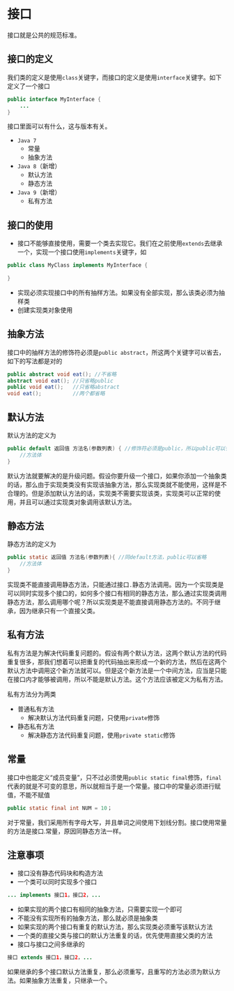 # 接口

接口就是公共的规范标准。

## 接口的定义

我们类的定义是使用`class`关键字，而接口的定义是使用`interface`关键字。如下定义了一个接口

```java
public interface MyInterface {
    ...
}
```

接口里面可以有什么，这与版本有关。

- `Java 7`
  - 常量
  - 抽象方法
- `Java 8`（新增）
  - 默认方法
  - 静态方法
- `Java 9`（新增）
  - 私有方法

## 接口的使用

- 接口不能够直接使用，需要一个类去实现它。我们在之前使用`extends`去继承一个，实现一个接口使用`implements`关键字，如

```java
public class MyClass implements MyInterface {
    
}
```

- 实现必须实现接口中的所有抽样方法。如果没有全部实现，那么该类必须为抽样类
- 创建实现类对象使用

## 抽象方法

接口中的抽样方法的修饰符必须是`public abstract`，所这两个关键字可以省去，如下的写法都是对的

```java
public abstract void eat(); //不省略
abstract void eat(); //只省略public
public void eat();   //只省略abstract
void eat();          //两个都省略
```

## 默认方法

默认方法的定义为

```java
public default 返回值 方法名(参数列表) { //修饰符必须是public，所以public可以省略
    //方法体
}
```

默认方法就要解决的是升级问题。假设你要升级一个接口，如果你添加一个抽象类的话，那么由于实现类类没有实现该抽象方法，那么实现类就不能使用，这样是不合理的。但是添加默认方法的话，实现类不需要实现该类，实现类可以正常的使用，并且可以通过实现类对象调用该默认方法。

## 静态方法

静态方法的定义为

```java
public static 返回值 方法名(参数列表){ //同default方法，public可以省略
    //方法体
}
```

实现类不能直接调用静态方法，只能通过接口`.`静态方法调用。因为一个实现类是可以同时实现多个接口的，如何多个接口有相同的静态方法，那么通过实现类调用静态方法，那么调用哪个呢？所以实现类是不能直接调用静态方法的。不同于继承，因为继承只有一个直接父类。

## 私有方法

私有方法是为解决代码重复问题的。假设有两个默认方法，这两个默认方法的代码重复很多，那我们想着可以把重复的代码抽出来形成一个新的方法，然后在这两个默认方法中调用这个新方法就可以。但是这个新方法是一个中间方法，应当是只能在接口内才能够被调用，所以不能是默认方法。这个方法应该被定义为私有方法。

私有方法分为两类

- 普通私有方法
  - 解决默认方法代码重复问题，只使用`private`修饰
- 静态私有方法
  - 解决静态方法代码重复问题，使用`private static`修饰

## 常量

接口中也能定义“成员变量”，只不过必须使用`public static final`修饰，`final`代表的就是不可变的意思，所以就相当于是一个常量。接口中的常量必须进行赋值，不能不赋值

```java
public static final int NUM = 10；  
```

对于常量，我们采用所有字母大写，并且单词之间使用下划线分割。接口使用常量的方法是接口.常量，原因同静态方法一样。

## 注意事项

- 接口没有静态代码块和构造方法
- 一个类可以同时实现多个接口

```java
... implements 接口1，接口2，...
```

- 如果实现的两个接口有相同的抽象方法，只需要实现一个即可
- 不能没有实现所有的抽象方法，那么就必须是抽象类
- 如果实现的两个接口有重复的默认方法，那么实现类必须重写该默认方法
- 一个类的直接父类与接口的默认方法重复的话，优先使用直接父类的方法
- 接口与接口之间多继承的

```java
接口 extends 接口1，接口2，...
```

如果继承的多个接口默认方法重复，那么必须重写，且重写的方法必须为默认方法。如果抽象方法重复，只继承一个。